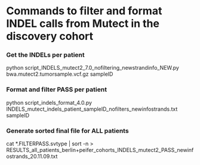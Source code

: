 # Commands to filter and format INDEL calls from Mutect in the discovery cohort

### Get the INDELs per patient
python script_INDELS_mutect2_7.0_nofiltering_newstrandinfo_NEW.py bwa.mutect2.tumorsample.vcf.gz sampleID

### Format and filter PASS per patient
python script_indels_format_4.0.py INDELS_mutect_indels_patient_sampleID_nofilters_newinfostrands.txt sampleID

### Generate sorted final file for ALL patients
cat *.FILTERPASS.svtype | sort -n > RESULTS_all_patients_berlin+peifer_cohorts_INDELS_mutect2_PASS_newinfostrands_20.11.09.txt

